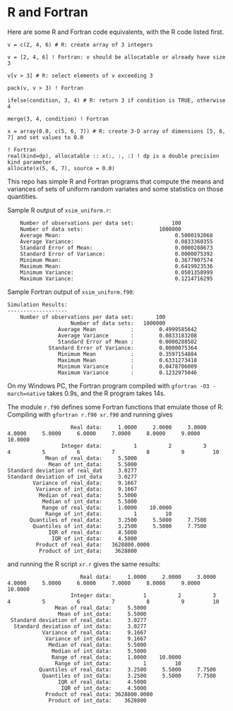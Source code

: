 # R and Fortran

Here are some R and Fortran code equivalents, with the R code listed first.

```
v = c(2, 4, 6) # R: create array of 3 integers
```
```Fortran
v = [2, 4, 6] ! Fortran: v should be allocatable or already have size 3
```

```
v[v > 3] # R: select elements of v exceeding 3
```
```Fortran
pack(v, v > 3) ! Fortran
```

```
ifelse(condition, 3, 4) # R: return 3 if condition is TRUE, otherwise 4
```
```Fortran
merge(3, 4, condition) ! Fortran
```
```
x = array(0.0, c(5, 6, 7)) # R: create 3-D array of dimensions [5, 6, 7] and set values to 0.0
```
```Fortran
! Fortran
real(kind=dp), allocatable :: x(:, :, :) ! dp is a double precision kind parameter
allocate(x(5, 6, 7), source = 0.0)
```

This repo has simple R and Fortran programs that compute the means and variances of sets of uniform random variates and
some statistics on those quantities.

Sample R output of `xsim_uniform.r`:

```
    Number of observations per data set:            100
    Number of data sets:                        1000000
    Average Mean:                                    0.5000192068
    Average Variance:                                0.0833360355
    Standard Error of Mean:                          0.0000288673
    Standard Error of Variance:                      0.0000075392
    Minimum Mean:                                    0.3677907574
    Maximum Mean:                                    0.6419923536
    Minimum Variance:                                0.0501358999
    Maximum Variance:                                0.1214716295
```

Sample Fortran output of `xsim_uniform.f90`:

```
Simulation Results:
-------------------
    Number of observations per data set:       100
                    Number of data sets:   1000000
                Average Mean           :        0.4999585642
                Average Variance       :        0.0833183208
                Standard Error of Mean :        0.0000288502
             Standard Error of Variance:        0.0000075364
                Minimum Mean           :        0.3597154884
                Maximum Mean           :        0.6331273418
                Minimum Variance       :        0.0478706009
                Maximum Variance       :        0.1232975046
```
On my Windows PC, the Fortran program compiled with `gfortran -O3 -march=native` takes 0.9s, and the R program takes 14s.

The module `r.f90` defines some Fortran functions that emulate those of R. Compiling with `gfortran r.f90 xr.f90` and running gives

```
                    Real data:     1.0000     2.0000     3.0000     4.0000     5.0000     6.0000     7.0000     8.0000     9.0000    10.0000
                 Integer data:          1          2          3          4          5          6          7          8          9         10
            Mean of real_data:     5.5000
             Mean of int_data:     5.5000
Standard deviation of real_dat     3.0277
Standard deviation of int_data     3.0277
        Variance of real_data:     9.1667
         Variance of int_data:     9.1667
          Median of real_data:     5.5000
           Median of int_data:     5.5000
           Range of real_data:     1.0000    10.0000
            Range of int_data:          1         10
       Quantiles of real_data:     3.2500     5.5000     7.7500
        Quantiles of int_data:     3.2500     5.5000     7.7500
             IQR of real_data:     4.5000
              IQR of int_data:     4.5000
         Product of real_data:   3628800.0000
          Product of int_data:    3628800
```

and running the R script `xr.r` gives the same results:

```
                       Real data:     1.0000     2.0000     3.0000     4.0000     5.0000     6.0000     7.0000     8.0000     9.0000    10.0000 
                    Integer data:          1          2          3          4          5          6          7          8          9         10 
               Mean of real_data:     5.5000 
                Mean of int_data:     5.5000 
 Standard deviation of real_data:     3.0277 
  Standard deviation of int_data:     3.0277 
           Variance of real_data:     9.1667 
            Variance of int_data:     9.1667 
             Median of real_data:     5.5000 
              Median of int_data:     5.5000 
              Range of real_data:     1.0000    10.0000 
               Range of int_data:          1         10 
          Quantiles of real_data:     3.2500     5.5000     7.7500 
           Quantiles of int_data:     3.2500     5.5000     7.7500 
                IQR of real_data:     4.5000 
                 IQR of int_data:     4.5000 
            Product of real_data: 3628800.0000 
             Product of int_data:    3628800
```



